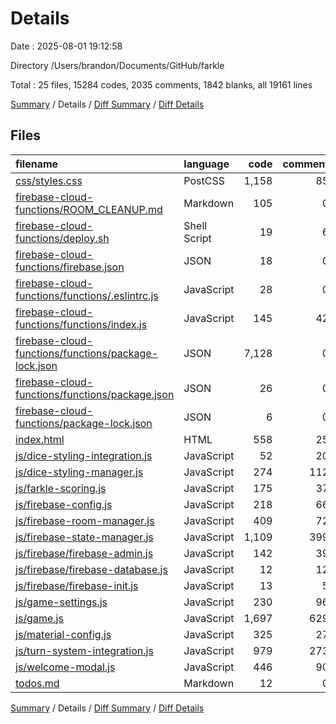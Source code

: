 # Details

Date : 2025-08-01 19:12:58

Directory /Users/brandon/Documents/GitHub/farkle

Total : 25 files,  15284 codes, 2035 comments, 1842 blanks, all 19161 lines

[Summary](results.md) / Details / [Diff Summary](diff.md) / [Diff Details](diff-details.md)

## Files
| filename | language | code | comment | blank | total |
| :--- | :--- | ---: | ---: | ---: | ---: |
| [css/styles.css](/css/styles.css) | PostCSS | 1,158 | 85 | 225 | 1,468 |
| [firebase-cloud-functions/ROOM\_CLEANUP.md](/firebase-cloud-functions/ROOM_CLEANUP.md) | Markdown | 105 | 0 | 37 | 142 |
| [firebase-cloud-functions/deploy.sh](/firebase-cloud-functions/deploy.sh) | Shell Script | 19 | 6 | 7 | 32 |
| [firebase-cloud-functions/firebase.json](/firebase-cloud-functions/firebase.json) | JSON | 18 | 0 | 1 | 19 |
| [firebase-cloud-functions/functions/.eslintrc.js](/firebase-cloud-functions/functions/.eslintrc.js) | JavaScript | 28 | 0 | 1 | 29 |
| [firebase-cloud-functions/functions/index.js](/firebase-cloud-functions/functions/index.js) | JavaScript | 145 | 42 | 33 | 220 |
| [firebase-cloud-functions/functions/package-lock.json](/firebase-cloud-functions/functions/package-lock.json) | JSON | 7,128 | 0 | 1 | 7,129 |
| [firebase-cloud-functions/functions/package.json](/firebase-cloud-functions/functions/package.json) | JSON | 26 | 0 | 1 | 27 |
| [firebase-cloud-functions/package-lock.json](/firebase-cloud-functions/package-lock.json) | JSON | 6 | 0 | 1 | 7 |
| [index.html](/index.html) | HTML | 558 | 25 | 35 | 618 |
| [js/dice-styling-integration.js](/js/dice-styling-integration.js) | JavaScript | 52 | 20 | 14 | 86 |
| [js/dice-styling-manager.js](/js/dice-styling-manager.js) | JavaScript | 274 | 112 | 75 | 461 |
| [js/farkle-scoring.js](/js/farkle-scoring.js) | JavaScript | 175 | 37 | 26 | 238 |
| [js/firebase-config.js](/js/firebase-config.js) | JavaScript | 218 | 66 | 51 | 335 |
| [js/firebase-room-manager.js](/js/firebase-room-manager.js) | JavaScript | 409 | 72 | 91 | 572 |
| [js/firebase-state-manager.js](/js/firebase-state-manager.js) | JavaScript | 1,109 | 399 | 296 | 1,804 |
| [js/firebase/firebase-admin.js](/js/firebase/firebase-admin.js) | JavaScript | 142 | 39 | 26 | 207 |
| [js/firebase/firebase-database.js](/js/firebase/firebase-database.js) | JavaScript | 12 | 12 | 4 | 28 |
| [js/firebase/firebase-init.js](/js/firebase/firebase-init.js) | JavaScript | 13 | 5 | 5 | 23 |
| [js/game-settings.js](/js/game-settings.js) | JavaScript | 230 | 96 | 58 | 384 |
| [js/game.js](/js/game.js) | JavaScript | 1,697 | 629 | 469 | 2,795 |
| [js/material-config.js](/js/material-config.js) | JavaScript | 325 | 27 | 22 | 374 |
| [js/turn-system-integration.js](/js/turn-system-integration.js) | JavaScript | 979 | 273 | 234 | 1,486 |
| [js/welcome-modal.js](/js/welcome-modal.js) | JavaScript | 446 | 90 | 122 | 658 |
| [todos.md](/todos.md) | Markdown | 12 | 0 | 7 | 19 |

[Summary](results.md) / Details / [Diff Summary](diff.md) / [Diff Details](diff-details.md)